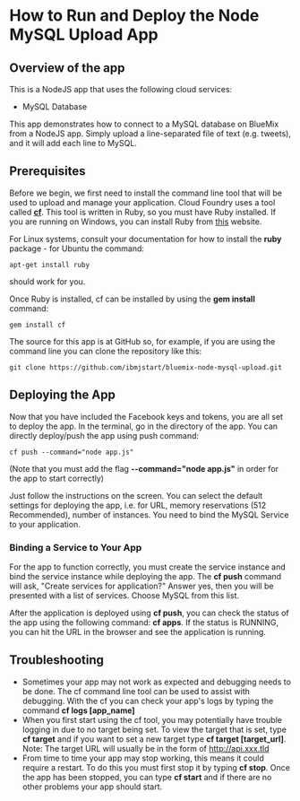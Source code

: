 # How to Run and Deploy the Node MySQL Upload App #

## Overview of the app ##

This is a NodeJS app that uses the following cloud services:

-   MySQL Database

This app demonstrates how to connect to a MySQL database on BlueMix from a NodeJS app. 
Simply upload a line-separated file of text (e.g. tweets), and it will add each line to MySQL.

## Prerequisites ##

Before we begin, we first need to install the command line tool that will be used to upload and manage your application. Cloud Foundry uses a tool called [**cf**](https://github.com/cloudfoundry/cf). This tool is written in Ruby, so you must have Ruby installed. If you are running on Windows, you can install Ruby from [this](http://rubyinstaller.org/downloads/) website. 

For Linux systems, consult your documentation for how to install the **ruby** package - for Ubuntu the command:

	apt-get install ruby 

should work for you.

Once Ruby is installed, cf can be installed by using the **gem install** command:
        
	gem install cf

The source for this app is at GitHub so, for example, if you are using the command line you can clone the repository like this:

	git clone https://github.com/ibmjstart/bluemix-node-mysql-upload.git

## Deploying the App ##

Now that you have included the Facebook keys and tokens, you are all set to deploy the app. In the terminal, go in the directory of the app. You can directly deploy/push the app using push command:

	cf push --command="node app.js"

(Note that you must add the flag **--command="node app.js"** in order for the app to start correctly)

Just follow the instructions on the screen. You can select the default settings for deploying the app, i.e. for URL, memory reservations (512 Recommended), number of instances. You need to bind the MySQL Service to your application. 

### Binding a Service to Your App ###

For the app to function correctly, you must create the service instance and bind the service instance while deploying the app. The **cf push** command will ask, "Create services for application?" Answer yes, then you will be presented with a list of services. Choose MySQL from this list.

After the application is deployed using **cf push**, you can check the status of the app using the following command: **cf apps**. If the status is RUNNING, you can hit the URL in the browser and see the application is running.


## Troubleshooting ##
-   Sometimes your app may not work as expected and debugging needs to be done. The cf command line tool can be used to assist with debugging. With the cf you can check your app's logs by typing the command **cf logs [app_name]** 
-   When you first start using the cf tool, you may potentially have trouble logging in due to no target being set. To view the target that is set, type **cf target** and if you want to set a new target type **cf target [target_url]**. Note: The target URL will usually be in the form of http://api.xxx.tld
-   From time to time your app may stop working, this means it could require a restart. To do this you must first stop it by typing **cf stop**. Once the app has been stopped, you can type **cf start** and if there are no other problems your app should start. 
